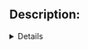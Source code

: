 ## Description:
<details of changes goes here>

**Related issue (if applicable):** fixes #<pysmartthings issue number goes here>

## Checklist:
  - [ ] The code change is tested and works locally.
  - [ ] Local tests pass with `tox`. **Your PR cannot be merged unless tests pass**
  - [ ] There is no commented out code in this PR.
  - [ ] Tests have been added/updated and code coverage percentage does not drop. No exclusions in `.coveragerc` allowed
  - [ ] `README.MD` updated (if necessary)